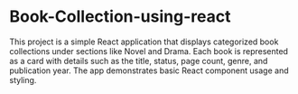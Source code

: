 # Book-Collection-using-react
This project is a simple React application that displays categorized book collections under sections like Novel and Drama. Each book is represented as a card with details such as the title, status, page count, genre, and publication year. The app demonstrates basic React component usage and styling.
